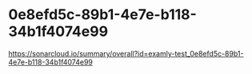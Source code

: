 # 0e8efd5c-89b1-4e7e-b118-34b1f4074e99
https://sonarcloud.io/summary/overall?id=examly-test_0e8efd5c-89b1-4e7e-b118-34b1f4074e99
